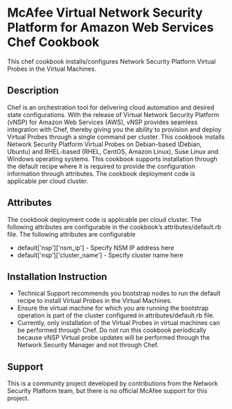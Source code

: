 # McAfee Virtual Network Security Platform for Amazon Web Services Chef Cookbook

This chef cookbook installs/configures Network Security Platform Virtual Probes in the Virtual Machines.

## Description

Chef is an orchestration tool for delivering cloud automation and desired state configurations. With the release of Virtual Network Security Platform (vNSP) for Amazon Web Services (AWS), vNSP provides seamless integration with Chef, thereby giving you the ability to provision and deploy Virtual Probes through a single command per cluster. This cookbook installs Network Security Platform Virtual Probes on Debian-based (Debian, Ubuntu) and RHEL-based (RHEL, CentOS, Amazon Linux), Suse Linux and Windows operating systems. This cookbook supports installation through the default recipe where it is required to provide the configuration information through attributes. The cookbook deployment code is applicable per cloud cluster.

## Attributes

The cookbook deployment code is applicable per cloud cluster. The following attributes are configurable in the cookbook’s attributes/default.rb file. The following attributes are configurable

- default['nsp']['nsm_ip'] - Specify NSM IP address here
- default['nsp']['cluster_name'] - Specify cluster name here

## Installation Instruction

- Technical Support recommends you bootstrap nodes to run the default recipe to install Virtual Probes in the Virtual Machines.
- Ensure the virtual machine for which you are running the bootstrap operation is part of the cluster configured in attributes/default.rb file.
- Currently, only installation of the Virtual Probes in virtual machines can be performed through Chef. Do not run this cookbook periodically because vNSP Virtual probe updates will be performed through the Network Security Manager and not through Chef.

## Support

This is a community project developed by contributions from the Network Security Platform team, but there is no official McAfee support for this project.
